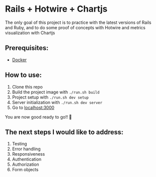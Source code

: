 # Rails + Hotwire + Chartjs

The only goal of this project is to practice with the latest versions of Rails and Ruby, and to do some proof of concepts with Hotwire and metrics visualization with Chartjs

## Prerequisites:

- [Docker](https://docs.docker.com/get-docker/)

## How to use:

1. Clone this repo
1. Build the project image with `./run.sh build`
1. Project setup with `./run.sh dev setup`
1. Server initialization with `./run.sh dev server`
1. Go to [localhost:3000](localhost:3000)

You are now good ready to go!! 👯


## The next steps I would like to address:

1. Testing
1. Error handling 
1. Responsiveness
1. Authentication
1. Authorization
1. Form objects
